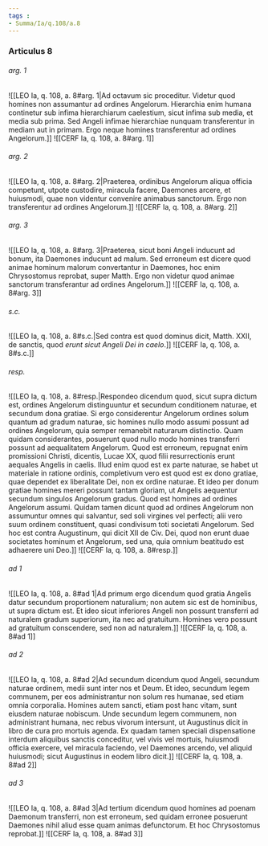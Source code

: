 ```yaml
---
tags : 
- Summa/Ia/q.108/a.8
---
```


### Articulus 8

###### arg. 1
![[LEO Ia, q. 108, a. 8#arg. 1|Ad octavum sic proceditur. Videtur quod homines non assumantur ad ordines Angelorum. Hierarchia enim humana continetur sub infima hierarchiarum caelestium, sicut infima sub media, et media sub prima. Sed Angeli infimae hierarchiae nunquam transferentur in mediam aut in primam. Ergo neque homines transferentur ad ordines Angelorum.]]
![[CERF Ia, q. 108, a. 8#arg. 1]]

###### arg. 2
![[LEO Ia, q. 108, a. 8#arg. 2|Praeterea, ordinibus Angelorum aliqua officia competunt, utpote custodire, miracula facere, Daemones arcere, et huiusmodi, quae non videntur convenire animabus sanctorum. Ergo non transferentur ad ordines Angelorum.]]
![[CERF Ia, q. 108, a. 8#arg. 2]]

###### arg. 3
![[LEO Ia, q. 108, a. 8#arg. 3|Praeterea, sicut boni Angeli inducunt ad bonum, ita Daemones inducunt ad malum. Sed erroneum est dicere quod animae hominum malorum convertantur in Daemones, hoc enim Chrysostomus reprobat, super Matth. Ergo non videtur quod animae sanctorum transferantur ad ordines Angelorum.]]
![[CERF Ia, q. 108, a. 8#arg. 3]]

###### s.c.
![[LEO Ia, q. 108, a. 8#s.c.|Sed contra est quod dominus dicit, Matth. XXII, de sanctis, quod *erunt sicut Angeli Dei in caelo*.]]
![[CERF Ia, q. 108, a. 8#s.c.]]

###### resp.
![[LEO Ia, q. 108, a. 8#resp.|Respondeo dicendum quod, sicut supra dictum est, ordines Angelorum distinguuntur et secundum conditionem naturae, et secundum dona gratiae. Si ergo considerentur Angelorum ordines solum quantum ad gradum naturae, sic homines nullo modo assumi possunt ad ordines Angelorum, quia semper remanebit naturarum distinctio. Quam quidam considerantes, posuerunt quod nullo modo homines transferri possunt ad aequalitatem Angelorum. Quod est erroneum, repugnat enim promissioni Christi, dicentis, Lucae XX, quod filii resurrectionis erunt aequales Angelis in caelis. Illud enim quod est ex parte naturae, se habet ut materiale in ratione ordinis, completivum vero est quod est ex dono gratiae, quae dependet ex liberalitate Dei, non ex ordine naturae. Et ideo per donum gratiae homines mereri possunt tantam gloriam, ut Angelis aequentur secundum singulos Angelorum gradus. Quod est homines ad ordines Angelorum assumi. Quidam tamen dicunt quod ad ordines Angelorum non assumuntur omnes qui salvantur, sed soli virgines vel perfecti; alii vero suum ordinem constituent, quasi condivisum toti societati Angelorum. Sed hoc est contra Augustinum, qui dicit XII de Civ. Dei, quod non erunt duae societates hominum et Angelorum, sed una, quia omnium beatitudo est adhaerere uni Deo.]]
![[CERF Ia, q. 108, a. 8#resp.]]

###### ad 1
![[LEO Ia, q. 108, a. 8#ad 1|Ad primum ergo dicendum quod gratia Angelis datur secundum proportionem naturalium; non autem sic est de hominibus, ut supra dictum est. Et ideo sicut inferiores Angeli non possunt transferri ad naturalem gradum superiorum, ita nec ad gratuitum. Homines vero possunt ad gratuitum conscendere, sed non ad naturalem.]]
![[CERF Ia, q. 108, a. 8#ad 1]]

###### ad 2
![[LEO Ia, q. 108, a. 8#ad 2|Ad secundum dicendum quod Angeli, secundum naturae ordinem, medii sunt inter nos et Deum. Et ideo, secundum legem communem, per eos administrantur non solum res humanae, sed etiam omnia corporalia. Homines autem sancti, etiam post hanc vitam, sunt eiusdem naturae nobiscum. Unde secundum legem communem, non administrant humana, nec rebus vivorum intersunt, ut Augustinus dicit in libro de cura pro mortuis agenda. Ex quadam tamen speciali dispensatione interdum aliquibus sanctis conceditur, vel vivis vel mortuis, huiusmodi officia exercere, vel miracula faciendo, vel Daemones arcendo, vel aliquid huiusmodi; sicut Augustinus in eodem libro dicit.]]
![[CERF Ia, q. 108, a. 8#ad 2]]

###### ad 3
![[LEO Ia, q. 108, a. 8#ad 3|Ad tertium dicendum quod homines ad poenam Daemonum transferri, non est erroneum, sed quidam erronee posuerunt Daemones nihil aliud esse quam animas defunctorum. Et hoc Chrysostomus reprobat.]]
![[CERF Ia, q. 108, a. 8#ad 3]]

